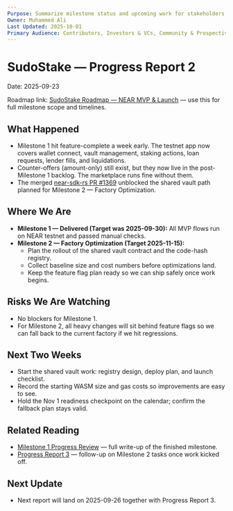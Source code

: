 ```yaml
---
Purpose: Summarize milestone status and upcoming work for stakeholders.
Owner: Muhammed Ali
Last Updated: 2025-10-01
Primary Audience: Contributors, Investors & VCs, Community & Prospective Users
---
```


# SudoStake — Progress Report 2

Date: 2025-09-23

Roadmap link: [SudoStake Roadmap — NEAR MVP & Launch](./sudostake-roadmap-near-mvp.md) — use this for full milestone scope and timelines.

## What Happened
- Milestone 1 hit feature-complete a week early. The testnet app now covers wallet connect, vault management, staking actions, loan requests, lender fills, and liquidations.
- Counter-offers (amount-only) still exist, but they now live in the post-Milestone 1 backlog. The marketplace runs fine without them.
- The merged [near-sdk-rs PR #1369](https://github.com/near/near-sdk-rs/pull/1369) unblocked the shared vault path planned for Milestone 2 — Factory Optimization.

## Where We Are
- **Milestone 1 — Delivered (Target was 2025-09-30):** All MVP flows run on NEAR testnet and passed manual checks.
- **Milestone 2 — Factory Optimization (Target 2025-11-15):**
  - Plan the rollout of the shared vault contract and the code-hash registry.
  - Collect baseline size and cost numbers before optimizations land.
  - Keep the feature flag plan ready so we can ship safely once work begins.

## Risks We Are Watching
- No blockers for Milestone 1.
- For Milestone 2, all heavy changes will sit behind feature flags so we can fall back to the current factory if we hit regressions.

## Next Two Weeks
- Start the shared vault work: registry design, deploy plan, and launch checklist.
- Record the starting WASM size and gas costs so improvements are easy to see.
- Hold the Nov 1 readiness checkpoint on the calendar; confirm the fallback plan stays valid.

## Related Reading
- [Milestone 1 Progress Review](./sudostake-m1-progress.md) — full write-up of the finished milestone.
- [Progress Report 3](./progress-report-3.md) — follow-up on Milestone 2 tasks once work kicked off.

## Next Update
- Next report will land on 2025-09-26 together with Progress Report 3.
